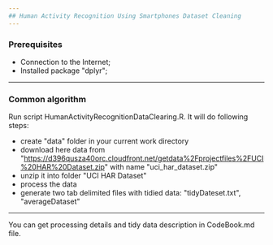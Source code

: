 ```yaml
---
## Human Activity Recognition Using Smartphones Dataset Cleaning
---
```

### Prerequisites
+ Connection to the Internet;
+ Installed package "dplyr";
---
### Common algorithm
Run script HumanActivityRecognitionDataClearing.R. It will do following steps:
+ create "data" folder in your current work directory
+ download here data from "https://d396qusza40orc.cloudfront.net/getdata%2Fprojectfiles%2FUCI%20HAR%20Dataset.zip" with name "uci_har_dataset.zip"
+ unzip it into folder "UCI HAR Dataset"
+ process the data
+ generate two tab delimited files with tidied data: "tidyDateset.txt", "averageDataset"
---
You can get processing details and tidy data description in CodeBook.md file.
